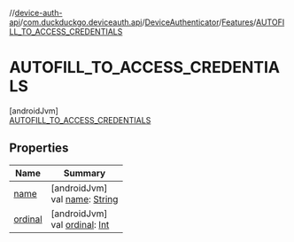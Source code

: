 //[device-auth-api](../../../../../index.md)/[com.duckduckgo.deviceauth.api](../../../index.md)/[DeviceAuthenticator](../../index.md)/[Features](../index.md)/[AUTOFILL_TO_ACCESS_CREDENTIALS](index.md)

# AUTOFILL_TO_ACCESS_CREDENTIALS

[androidJvm]\
[AUTOFILL_TO_ACCESS_CREDENTIALS](index.md)

## Properties

| Name | Summary |
|---|---|
| [name](index.md#-372974862%2FProperties%2F-1311363532) | [androidJvm]<br>val [name](index.md#-372974862%2FProperties%2F-1311363532): [String](https://kotlinlang.org/api/latest/jvm/stdlib/kotlin/-string/index.html) |
| [ordinal](index.md#-739389684%2FProperties%2F-1311363532) | [androidJvm]<br>val [ordinal](index.md#-739389684%2FProperties%2F-1311363532): [Int](https://kotlinlang.org/api/latest/jvm/stdlib/kotlin/-int/index.html) |
